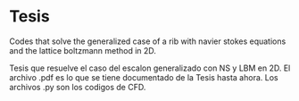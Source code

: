 # Tesis

Codes that solve the generalized case of a rib with navier stokes equations and the lattice boltzmann method in 2D.

Tesis que resuelve el caso del escalon generalizado con NS y LBM en 2D.
El archivo .pdf es lo que se tiene documentado de la Tesis hasta ahora. 
Los archivos .py son los codigos de CFD. 
